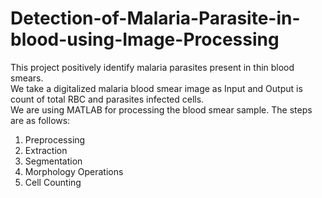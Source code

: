 # Detection-of-Malaria-Parasite-in-blood-using-Image-Processing
This project positively identify malaria parasites present in thin blood smears.\
We take a digitalized malaria blood smear image as Input and Output is count of total RBC and
parasites infected cells.\
We are using MATLAB for processing the blood smear sample. The steps are as follows:
1. Preprocessing
2. Extraction
3. Segmentation
4. Morphology Operations
5. Cell Counting
